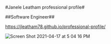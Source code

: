 #Janele Leatham professional profile#

##Software Engineer##

https://jleatham78.github.io/professional-profile/

![Screen Shot 2021-04-17 at 5 04 16 PM](https://user-images.githubusercontent.com/73211852/115128992-0ce6c980-9f9f-11eb-9639-576eeb4949a8.png)
